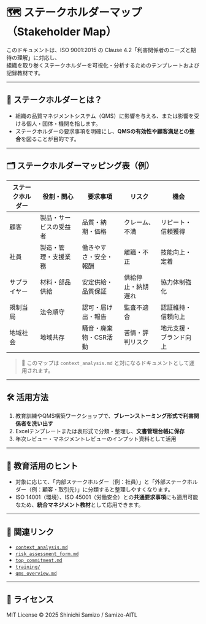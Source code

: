 # 🗺️ ステークホルダーマップ（Stakeholder Map）

このドキュメントは、ISO 9001:2015 の Clause 4.2「利害関係者のニーズと期待の理解」に対応し、  
組織を取り巻くステークホルダーを可視化・分析するためのテンプレートおよび記録教材です。

---

## 🎯 ステークホルダーとは？

- 組織の品質マネジメントシステム（QMS）に影響を与える、または影響を受ける個人・団体・機関を指します。
- ステークホルダーの要求事項を明確にし、**QMSの有効性や顧客満足との整合**を図ることが目的です。

---

## 🗂 ステークホルダーマッピング表（例）

| ステークホルダー | 役割・関心 | 要求事項 | リスク | 機会 |
|------------------|------------|----------|--------|------|
| 顧客 | 製品・サービスの受益者 | 品質・納期・価格 | クレーム、不満 | リピート・信頼獲得 |
| 社員 | 製造・管理・支援業務 | 働きやすさ・安全・報酬 | 離職・不正 | 技能向上・定着 |
| サプライヤー | 材料・部品供給 | 安定供給・品質保証 | 供給停止・納期遅れ | 協力体制強化 |
| 規制当局 | 法令順守 | 認可・届け出・報告 | 監査不適合 | 認証維持・信頼向上 |
| 地域社会 | 地域共存 | 騒音・廃棄物・CSR活動 | 苦情・評判リスク | 地元支援・ブランド向上 |

> 🧩 このマップは `context_analysis.md` と対になるドキュメントとして運用されます。

---

## 🛠️ 活用方法

1. 教育訓練やQMS構築ワークショップで、**ブレーンストーミング形式で利害関係者を洗い出す**
2. Excelテンプレートまたは表形式で分類・整理し、**文書管理台帳に保存**
3. 年次レビュー・マネジメントレビューのインプット資料として活用

---

## 🧠 教育活用のヒント

- 対象に応じて、「内部ステークホルダー（例：社員）」と「外部ステークホルダー（例：顧客・取引先）」に分類すると整理しやすくなります。
- ISO 14001（環境）、ISO 45001（労働安全）との**共通要求事項**にも適用可能なため、**統合マネジメント教材**として応用できます。

---

## 🔗 関連リンク

- [`context_analysis.md`](./context_analysis.md)
- [`risk_assessment_form.md`](./risk_assessment_form.md)
- [`top_commitment.md`](./top_commitment.md)
- [`training/`](../training/)
- [`qms_overview.md`](./qms_overview.md)

---

## 📜 ライセンス

MIT License © 2025 Shinichi Samizo / Samizo-AITL
